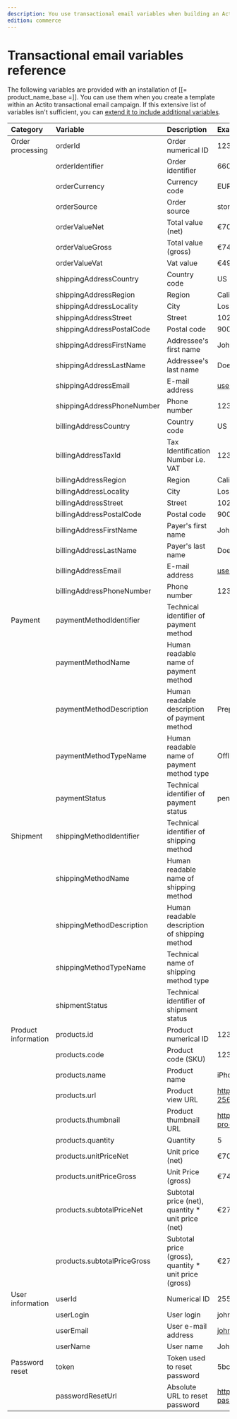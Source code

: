 ```yaml
---
description: You use transactional email variables when building an Actito campaign template.
edition: commerce
---
```


# Transactional email variables reference

The following variables are provided with an installation of [[= product_name_base =]].
You can use them when you create a template within an Actito transactional email campaign.
If this extensive list of variables isn't sufficient, you can [extend it to include additional variables](extend_transactional_emails.md#define-additional-variables).

|Category|Variable|Description|Example values|Notes|
|:----|:----|:----|:----|:----|
|Order processing|orderId|Order numerical ID|123|
| |orderIdentifier|Order identifier|660575f7-aa75-47af-b4d3-db2693f7e37c|
| |orderCurrency|Currency code|EUR|
| |orderSource|Order source|storefront|
| |orderValueNet|Total value (net)|€700,00|
| |orderValueGross|Total value (gross)|€749,50|
| |orderValueVat|Vat value|€49,50|
| |shippingAddressCountry|Country code|US|
| |shippingAddressRegion|Region|California|
| |shippingAddressLocality|City|Los Angeles|
| |shippingAddressStreet|Street|10250 Santa Monica Blvd|
| |shippingAddressPostalCode|Postal code|90067|
| |shippingAddressFirstName|Addressee's first name|John|
| |shippingAddressLastName|Addressee's last name|Doe|
| |shippingAddressEmail|E-mail address|user@example.com|
| |shippingAddressPhoneNumber|Phone number|123456789|
| |billingAddressCountry|Country code|US|
| |billingAddressTaxId|Tax Identification Number i.e. VAT|12345678|
| |billingAddressRegion|Region|California|
| |billingAddressLocality|City|Los Angeles|
| |billingAddressStreet|Street|10250 Santa Monica Blvd|
| |billingAddressPostalCode|Postal code|90067|
| |billingAddressFirstName|Payer's first name|John|
| |billingAddressLastName|Payer's last name|Doe|
| |billingAddressEmail|E-mail address|user@example.com|
| |billingAddressPhoneNumber|Phone number|123456789|
|Payment|paymentMethodIdentifier|Technical identifier of payment method| | |
| |paymentMethodName|Human readable name of payment method| | |
| |paymentMethodDescription|Human readable description of payment method|Prepaid cards and gift cards (offline ver.)| |
| |paymentMethodTypeName|Human readable name of payment method type|Offline| |
| |paymentStatus|Technical identifier of payment status|pending, failed|Only available in PaymentStatusChange notification|
|Shipment|shippingMethodIdentifier|Technical identifier of shipping method| | |
| |shippingMethodName|Human readable name of shipping method| | |
| |shippingMethodDescription|Human readable description of shipping method| | |
| |shippingMethodTypeName|Technical name of shipping method type| | |
| |shipmentStatus|Technical identifier of shipment status| |Only available in ShipmentStatusChange notification|
|Product information|products.id|Product numerical ID|123|
| |products.code|Product code (SKU)|123456|
| |products.name|Product name|iPhone 15 Pro 256GB Space Gray|
| |products.url|Product view URL|https://example.com/product/iphone-15-pro-256gb-space-gray/|
| |products.thumbnail|Product thumbnail URL|https://example.com/assets/images/iphone-15-pro-256gb-space-gray.jpg|
| |products.quantity|Quantity|5|
| |products.unitPriceNet|Unit price (net)|€700,00|
| |products.unitPriceGross|Unit Price (gross)|€749,50|
| |products.subtotalPriceNet|Subtotal price (net), quantity * unit price (net)|€2700,00|
| |products.subtotalPriceGross|Subtotal price (gross), quantity * unit price (gross)|€2749,50|
|User information|userId|Numerical ID|255|
| |userLogin|User login|john.doe|
| |userEmail|User e-mail address|john.doe@example.com|
| |userName|User name|John Doe|
|Password reset|token|Token used to reset password|5bcc871f1a966db58c06187369813447|
| |passwordResetUrl|Absolute URL to reset password|http://example.com/user/reset-password/5bcc871f1a966db58c06187369813447|
